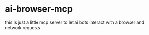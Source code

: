 # ai-browser-mcp
this is just a little mcp server to let ai bots interact with a browser and network requests
